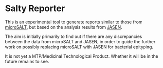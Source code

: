 # Salty Reporter

This is an experimental tool to generate reports similar to those from
[microSALT](https://github.com/Clinical-Genomics/microSALT), but based on the
analysis results from [JASEN](https://github.com/genomic-medicine-sweden/JASEN).

The aim is initially primarily to find out if there are any discrepancies
between the data from microSALT and JASEN, in order to guide the further work
on possibly replacing microSALT with JASEN for bacterial epityping.

It is not yet a MTP/Medicinal Technological Product. Whether it will be in the
future remains to see.
